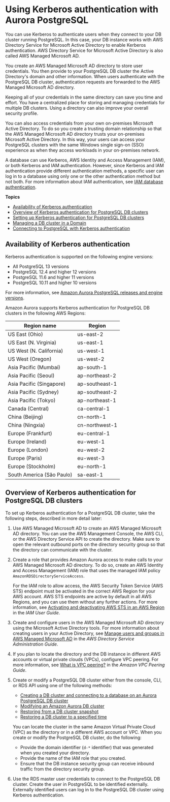# Using Kerberos authentication with Aurora PostgreSQL<a name="postgresql-kerberos"></a>

You can use Kerberos to authenticate users when they connect to your DB cluster running PostgreSQL\. In this case, your DB instance works with AWS Directory Service for Microsoft Active Directory to enable Kerberos authentication\. AWS Directory Service for Microsoft Active Directory is also called AWS Managed Microsoft AD\. 

You create an AWS Managed Microsoft AD directory to store user credentials\. You then provide to your PostgreSQL DB cluster the Active Directory's domain and other information\. When users authenticate with the PostgreSQL DB cluster, authentication requests are forwarded to the AWS Managed Microsoft AD directory\. 

Keeping all of your credentials in the same directory can save you time and effort\. You have a centralized place for storing and managing credentials for multiple DB clusters\. Using a directory can also improve your overall security profile\.

You can also access credentials from your own on\-premises Microsoft Active Directory\. To do so you create a trusting domain relationship so that the AWS Managed Microsoft AD directory trusts your on\-premises Microsoft Active Directory\. In this way, your users can access your PostgreSQL clusters with the same Windows single sign\-on \(SSO\) experience as when they access workloads in your on\-premises network\.

A database can use Kerberos, AWS Identity and Access Management \(IAM\), or both Kerberos and IAM authentication\. However, since Kerberos and IAM authentication provide different authentication methods, a specific user can log in to a database using only one or the other authentication method but not both\. For more information about IAM authentication, see [IAM database authentication](UsingWithRDS.IAMDBAuth.md)\. 

**Topics**
+ [Availability of Kerberos authentication](#postgresql-kerberos-availability)
+ [Overview of Kerberos authentication for PostgreSQL DB clusters](#postgresql-kerberos-overview)
+ [Setting up Kerberos authentication for PostgreSQL DB clusters](postgresql-kerberos-setting-up.md)
+ [Managing a DB cluster in a Domain](postgresql-kerberos-managing.md)
+ [Connecting to PostgreSQL with Kerberos authentication](postgresql-kerberos-connecting.md)

## Availability of Kerberos authentication<a name="postgresql-kerberos-availability"></a>

Kerberos authentication is supported on the following engine versions:
+ All PostgreSQL 13 versions
+ PostgreSQL 12\.4 and higher 12 versions
+ PostgreSQL 11\.6 and higher 11 versions
+ PostgreSQL 10\.11 and higher 10 versions

For more information, see [Amazon Aurora PostgreSQL releases and engine versions](AuroraPostgreSQL.Updates.20180305.md)\.

Amazon Aurora supports Kerberos authentication for PostgreSQL DB clusters in the following AWS Regions: 


| Region name | Region | 
| --- | --- | 
| US East \(Ohio\) | us\-east\-2 | 
| US East \(N\. Virginia\) | us\-east\-1 | 
| US West \(N\. California\) | us\-west\-1 | 
| US West \(Oregon\) | us\-west\-2 | 
| Asia Pacific \(Mumbai\) | ap\-south\-1 | 
| Asia Pacific \(Seoul\) | ap\-northeast\-2 | 
| Asia Pacific \(Singapore\) | ap\-southeast\-1 | 
| Asia Pacific \(Sydney\) | ap\-southeast\-2 | 
| Asia Pacific \(Tokyo\) | ap\-northeast\-1 | 
| Canada \(Central\) | ca\-central\-1 | 
| China \(Beijing\) | cn\-north\-1  | 
| China \(Ningxia\) | cn\-northwest\-1 | 
| Europe \(Frankfurt\) | eu\-central\-1 | 
| Europe \(Ireland\) | eu\-west\-1 | 
| Europe \(London\) | eu\-west\-2 | 
|  Europe \(Paris\)  |  eu\-west\-3  | 
| Europe \(Stockholm\) | eu\-north\-1 | 
| South America \(São Paulo\) | sa\-east\-1 | 

## Overview of Kerberos authentication for PostgreSQL DB clusters<a name="postgresql-kerberos-overview"></a>

To set up Kerberos authentication for a PostgreSQL DB cluster, take the following steps, described in more detail later:

1. Use AWS Managed Microsoft AD to create an AWS Managed Microsoft AD directory\. You can use the AWS Management Console, the AWS CLI, or the AWS Directory Service API to create the directory\. Make sure to open the relevant outbound ports on the directory security group so that the directory can communicate with the cluster\.

1. Create a role that provides Amazon Aurora access to make calls to your AWS Managed Microsoft AD directory\. To do so, create an AWS Identity and Access Management \(IAM\) role that uses the managed IAM policy `AmazonRDSDirectoryServiceAccess`\. 

   For the IAM role to allow access, the AWS Security Token Service \(AWS STS\) endpoint must be activated in the correct AWS Region for your AWS account\. AWS STS endpoints are active by default in all AWS Regions, and you can use them without any further actions\. For more information, see [Activating and deactivating AWS STS in an AWS Region](https://docs.aws.amazon.com/IAM/latest/UserGuide/id_credentials_temp_enable-regions.html#sts-regions-activate-deactivate) in the *IAM User Guide*\.

1. Create and configure users in the AWS Managed Microsoft AD directory using the Microsoft Active Directory tools\. For more information about creating users in your Active Directory, see [Manage users and groups in AWS Managed Microsoft AD](https://docs.aws.amazon.com/directoryservice/latest/admin-guide/ms_ad_manage_users_groups.html) in the *AWS Directory Service Administration Guide*\.

1. If you plan to locate the directory and the DB instance in different AWS accounts or virtual private clouds \(VPCs\), configure VPC peering\. For more information, see [What is VPC peering?](https://docs.aws.amazon.com/vpc/latest/peering/Welcome.html) in the *Amazon VPC Peering Guide*\.

1. Create or modify a PostgreSQL DB cluster either from the console, CLI, or RDS API using one of the following methods:
   +  [Creating a DB cluster and connecting to a database on an Aurora PostgreSQL DB cluster](CHAP_GettingStartedAurora.CreatingConnecting.AuroraPostgreSQL.md) 
   +  [Modifying an Amazon Aurora DB cluster](Aurora.Modifying.md)
   + [Restoring from a DB cluster snapshot](USER_RestoreFromSnapshot.md)
   + [Restoring a DB cluster to a specified time](aurora-pitr.md)

   You can locate the cluster in the same Amazon Virtual Private Cloud \(VPC\) as the directory or in a different AWS account or VPC\. When you create or modify the PostgreSQL DB cluster, do the following:
   + Provide the domain identifier \(`d-*` identifier\) that was generated when you created your directory\.
   + Provide the name of the IAM role that you created\.
   + Ensure that the DB instance security group can receive inbound traffic from the directory security group\.

1. Use the RDS master user credentials to connect to the PostgreSQL DB cluster\. Create the user in PostgreSQL to be identified externally\. Externally identified users can log in to the PostgreSQL DB cluster using Kerberos authentication\.
